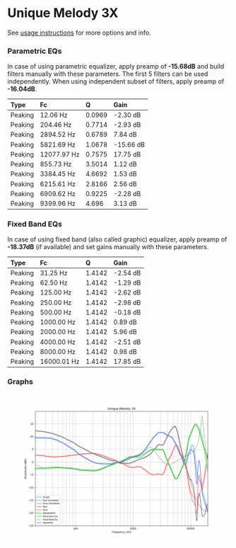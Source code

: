 # Unique Melody 3X
See [usage instructions](https://github.com/jaakkopasanen/AutoEq#usage) for more options and info.

### Parametric EQs
In case of using parametric equalizer, apply preamp of **-15.68dB** and build filters manually
with these parameters. The first 5 filters can be used independently.
When using independent subset of filters, apply preamp of **-16.04dB**.

| Type    | Fc          |      Q | Gain      |
|:--------|:------------|:-------|:----------|
| Peaking | 12.06 Hz    | 0.0969 | -2.30 dB  |
| Peaking | 204.46 Hz   | 0.7714 | -2.93 dB  |
| Peaking | 2894.52 Hz  | 0.6789 | 7.84 dB   |
| Peaking | 5821.69 Hz  | 1.0678 | -15.66 dB |
| Peaking | 12077.97 Hz | 0.7575 | 17.75 dB  |
| Peaking | 855.73 Hz   | 3.5014 | 1.12 dB   |
| Peaking | 3384.45 Hz  | 4.6692 | 1.53 dB   |
| Peaking | 6215.61 Hz  | 2.8166 | 2.56 dB   |
| Peaking | 6909.62 Hz  | 0.9225 | -2.28 dB  |
| Peaking | 9399.96 Hz  | 4.696  | 3.13 dB   |

### Fixed Band EQs
In case of using fixed band (also called graphic) equalizer, apply preamp of **-18.37dB**
(if available) and set gains manually with these parameters.

| Type    | Fc          |      Q | Gain     |
|:--------|:------------|:-------|:---------|
| Peaking | 31.25 Hz    | 1.4142 | -2.54 dB |
| Peaking | 62.50 Hz    | 1.4142 | -1.29 dB |
| Peaking | 125.00 Hz   | 1.4142 | -2.62 dB |
| Peaking | 250.00 Hz   | 1.4142 | -2.98 dB |
| Peaking | 500.00 Hz   | 1.4142 | -0.18 dB |
| Peaking | 1000.00 Hz  | 1.4142 | 0.89 dB  |
| Peaking | 2000.00 Hz  | 1.4142 | 5.96 dB  |
| Peaking | 4000.00 Hz  | 1.4142 | -2.51 dB |
| Peaking | 8000.00 Hz  | 1.4142 | 0.98 dB  |
| Peaking | 16000.01 Hz | 1.4142 | 17.85 dB |

### Graphs
![](./Unique%20Melody%203X.png)